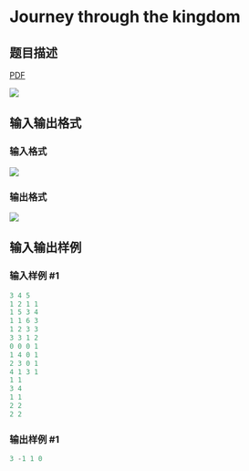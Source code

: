 # Journey through the kingdom

## 题目描述

[problemUrl]: https://uva.onlinejudge.org/index.php?option=com_onlinejudge&Itemid=8&category=861&page=show_problem&problem=4728

[PDF](https://uva.onlinejudge.org/external/128/p12863.pdf)

![](https://cdn.luogu.com.cn/upload/vjudge_pic/UVA12863/1349205438a985d37bfdf47f3b33c0255adf6cf3.png)

## 输入输出格式

### 输入格式

![](https://cdn.luogu.com.cn/upload/vjudge_pic/UVA12863/d3a40e61b38ad37a4412d01508d93a93e5636db1.png)

### 输出格式

![](https://cdn.luogu.com.cn/upload/vjudge_pic/UVA12863/af436e4ab2bf8e10a22590fcc0cb6951d397668c.png)

## 输入输出样例

### 输入样例 #1

```cpp
3 4 5
1 2 1 1
1 5 3 4
1 1 6 3
1 2 3 3
3 3 1 2
0 0 0 1
1 4 0 1
2 3 0 1
4 1 3 1
1 1
3 4
1 1
2 2
2 2
```


### 输出样例 #1

```cpp
3 -1 1 0
```


